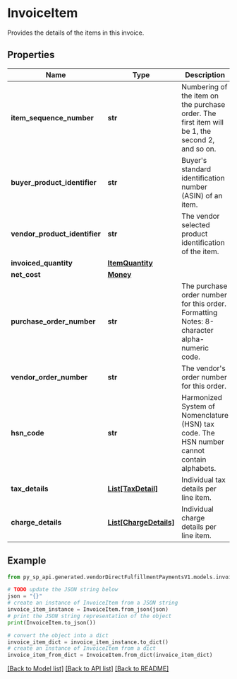 # InvoiceItem

Provides the details of the items in this invoice.

## Properties

Name | Type | Description | Notes
------------ | ------------- | ------------- | -------------
**item_sequence_number** | **str** | Numbering of the item on the purchase order. The first item will be 1, the second 2, and so on. | 
**buyer_product_identifier** | **str** | Buyer&#39;s standard identification number (ASIN) of an item. | [optional] 
**vendor_product_identifier** | **str** | The vendor selected product identification of the item. | [optional] 
**invoiced_quantity** | [**ItemQuantity**](ItemQuantity.md) |  | 
**net_cost** | [**Money**](Money.md) |  | 
**purchase_order_number** | **str** | The purchase order number for this order. Formatting Notes: 8-character alpha-numeric code. | 
**vendor_order_number** | **str** | The vendor&#39;s order number for this order. | [optional] 
**hsn_code** | **str** | Harmonized System of Nomenclature (HSN) tax code. The HSN number cannot contain alphabets. | [optional] 
**tax_details** | [**List[TaxDetail]**](TaxDetail.md) | Individual tax details per line item. | [optional] 
**charge_details** | [**List[ChargeDetails]**](ChargeDetails.md) | Individual charge details per line item. | [optional] 

## Example

```python
from py_sp_api.generated.vendorDirectFulfillmentPaymentsV1.models.invoice_item import InvoiceItem

# TODO update the JSON string below
json = "{}"
# create an instance of InvoiceItem from a JSON string
invoice_item_instance = InvoiceItem.from_json(json)
# print the JSON string representation of the object
print(InvoiceItem.to_json())

# convert the object into a dict
invoice_item_dict = invoice_item_instance.to_dict()
# create an instance of InvoiceItem from a dict
invoice_item_from_dict = InvoiceItem.from_dict(invoice_item_dict)
```
[[Back to Model list]](../README.md#documentation-for-models) [[Back to API list]](../README.md#documentation-for-api-endpoints) [[Back to README]](../README.md)


